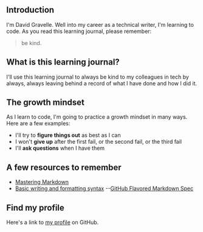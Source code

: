 



## Introduction

I'm David Gravelle. Well into my career as a technical writer, I'm learning to code. As you read this learning journal, please remember:
> be kind.


## What is this learning journal?

I'll use this learning journal to always be kind to my colleagues in tech by always, always leaving behind a record of what I have done and how I did it.

## The growth mindset
As I learn to code, I'm going to practice a growth mindset in many ways. Here are a few examples:
- I'll try to **figure things out** as best as I can
- I won't **give up** after the first fail, or the second fail, or the third fail
- I'll **ask questions** when I have them

## A few resources to remember
- [Mastering Markdown](https://guides.github.com/features/mastering-markdown/)
- [Basic writing and formatting syntax](https://help.github.com/en/articles/basic-writing-and-formatting-syntax)
--[GitHub Flavored Markdown Spec](https://github.github.com/gfm/)

## Find my profile
Here's a link to [my profile](https://github.com/dbgrvll/) on GitHub.




